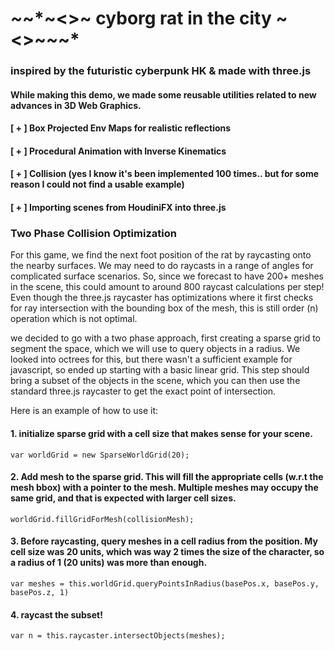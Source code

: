 # *~*~*~<>~ cyborg rat in the city ~<>~*~*~* 

### inspired by the futuristic cyberpunk HK & made with three.js


#### While making this demo, we made some reusable utilities related to new advances in 3D Web Graphics.  
 #### [ + ] Box Projected Env Maps for realistic reflections
 #### [ + ] Procedural Animation with Inverse Kinematics 
 #### [ + ] Collision (yes I know it's been implemented 100 times.. but for some reason I could not find a usable example)
 #### [ + ] Importing scenes from HoudiniFX into three.js



### Two Phase Collision Optimization
For this game, we find the next foot position of the rat by raycasting onto the nearby surfaces. We may need to do raycasts in a range of angles for complicated surface scenarios. So, since we forecast to have 200+ meshes in the scene, this could amount to around 800 raycast calculations per step! Even though the three.js raycaster has optimizations where it first checks for ray intersection with the bounding box of the mesh, this is still order (n) operation which is not optimal.

we decided to go with a two phase approach, first creating a sparse grid to segment the space, which we will use to query objects in a radius. We looked into octrees for this, but there wasn't a sufficient example for javascript, so ended up starting with a basic linear grid. This step should bring a subset of the objects in the scene, which you can then use the standard three.js raycaster to get the exact point of intersection. 

Here is an example of how to use it: 

#### 1. initialize sparse grid with a cell size that makes sense for your scene. 

`var worldGrid = new SparseWorldGrid(20);`

#### 2. Add mesh to the sparse grid. This will fill the appropriate cells (w.r.t the mesh bbox) with a pointer to the mesh. Multiple meshes may occupy the same grid, and that is expected with larger cell sizes.

`worldGrid.fillGridForMesh(collisionMesh);`

#### 3. Before raycasting, query meshes in a cell radius from the position. My cell size was 20 units, which was way 2 times the size of the character, so a radius of 1 (20 units) was more than enough. 

`var meshes = this.worldGrid.queryPointsInRadius(basePos.x, basePos.y, basePos.z, 1)`

#### 4. raycast the subset!
`var n = this.raycaster.intersectObjects(meshes);`






